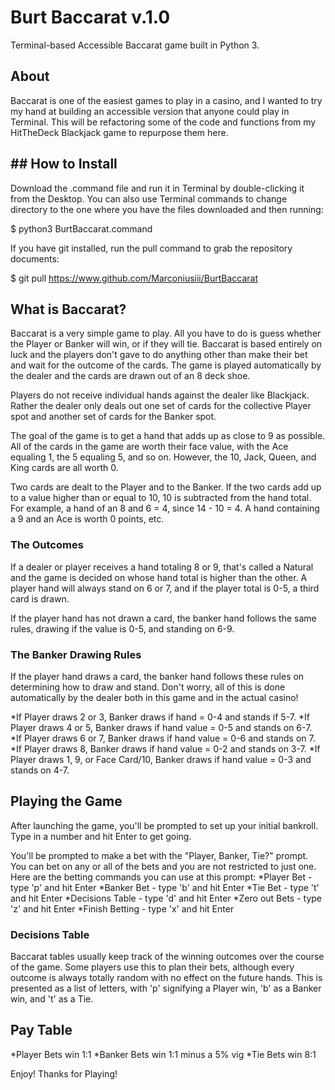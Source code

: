 # Burt Baccarat v.1.0
Terminal-based Accessible Baccarat game built in Python 3.

## About

Baccarat is one of the easiest games to play in a casino, and I wanted to try my hand at building an accessible version that anyone could play in Terminal. This will be refactoring some of the code and functions from my HitTheDeck Blackjack game to repurpose them here.
## ## How to Install

Download the .command file and run it in Terminal by double-clicking it from the Desktop. You can also use Terminal commands to change directory to the one where you have the files downloaded and then running:

$ python3 BurtBaccarat.command

If you have git installed, run the pull command to grab the repository documents:

$ git pull https://www.github.com/Marconiusiii/BurtBaccarat

## What is Baccarat?

Baccarat is a very simple game to play. All you have to do is guess whether the Player or Banker will win, or if they will tie. Baccarat is based entirely on luck and the players don't gave to do anything other than make their bet and wait for the outcome of the cards. The game is played automatically by the dealer and the cards are drawn out of an 8 deck shoe.

Players do not receive individual hands against the dealer like Blackjack. Rather the dealer only deals out one set of cards for the collective Player spot and another set of cards for the Banker spot.

The goal of the game is to get a hand that adds up as close to 9 as possible. All of the cards in the game are worth their face value, with the Ace equaling 1, the 5 equaling 5, and so on. However, the 10, Jack, Queen, and King cards are all worth 0.

Two cards are dealt to the Player and to the Banker. If the two cards add up to a value higher than or equal to 10, 10 is subtracted from the hand total. For example, a hand of an 8 and 6 = 4, since 14 - 10 = 4. A hand containing a 9 and an Ace is worth 0 points, etc.

### The Outcomes

If a dealer or player receives a hand totaling 8 or 9, that's called a Natural and the game is decided on whose hand total is higher than the other. A player hand will always stand on 6 or 7, and if the player total is 0-5, a third card is drawn.

If the player hand has not drawn a card, the banker hand follows the same rules, drawing if the value is 0-5, and standing on 6-9.

### The Banker Drawing Rules

If the player hand draws a card, the banker hand follows these rules on determining how to draw and stand. Don't worry, all of this is done automatically by the dealer both in this game and in the actual casino!

*If Player draws 2 or 3, Banker draws if hand = 0-4 and stands if 5-7.
*If Player draws 4 or 5, Banker draws if hand value = 0-5 and stands on 6-7.
*If Player draws 6 or 7, Banker draws if hand value = 0-6 and stands on 7.
*If Player draws 8, Banker draws if hand value = 0-2 and stands on 3-7.
*If Player draws 1, 9, or Face Card/10, Banker draws if hand value = 0-3 and stands on 4-7.

## Playing the Game

After launching the game, you'll be prompted to set up your initial bankroll. Type in a number and hit Enter to get going.

You'll be prompted to make a bet with the "Player, Banker, Tie?" prompt. You can bet on any or all of the bets and you are not restricted to just one. Here are the betting commands you can use at this prompt:
*Player Bet - type 'p' and hit Enter
*Banker Bet - type 'b' and hit Enter
*Tie Bet - type 't' and hit Enter
*Decisions Table - type 'd' and hit Enter
*Zero out Bets - type 'z' and hit Enter
*Finish Betting - type 'x' and hit Enter

### Decisions Table

Baccarat tables usually keep track of the winning outcomes over the course of the game. Some players use this to plan their bets, although every outcome is always totally random with no effect on the future hands. This is presented as a list of letters, with 'p' signifying a Player win, 'b' as a Banker win, and 't' as a Tie.

## Pay Table

*Player Bets win 1:1
*Banker Bets win 1:1 minus a 5% vig
*Tie Bets win 8:1

Enjoy! Thanks for Playing!